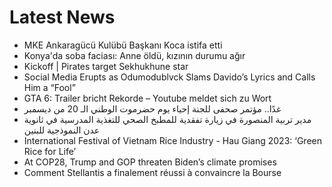 # Latest News
-  MKE Ankaragücü Kulübü Başkanı Koca istifa etti
-  Konya'da soba faciası: Anne öldü, kızının durumu ağır
-  Kickoff | Pirates target Sekhukhune star
-  Social Media Erupts as Odumodublvck Slams Davido’s Lyrics and Calls Him a “Fool”
-  GTA 6: Trailer bricht Rekorde – Youtube meldet sich zu Wort
-  غدًا.. مؤتمر صحفى للجنة إحياء يوم حضرموت الوطني الـ 20 من ديسمبر
-  مدير تربية المنصورة في زيارة تفقدية للمطبخ الصحي للتغذية المدرسية في ثانوية عدن النموذجية للبنين
-  International Festival of Vietnam Rice Industry - Hau Giang 2023: ‘Green Rice for Life’
-  At COP28, Trump and GOP threaten Biden’s climate promises
-  Comment Stellantis a finalement réussi à convaincre la Bourse
